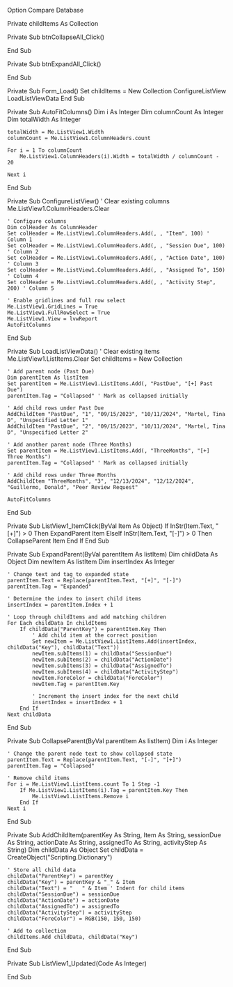 Option Compare Database

Private childItems As Collection

Private Sub btnCollapseAll_Click()

End Sub

Private Sub btnExpandAll_Click()

End Sub

Private Sub Form_Load()
    Set childItems = New Collection
    ConfigureListView
    LoadListViewData
End Sub

Private Sub AutoFitColumns()
    Dim i As Integer
    Dim columnCount As Integer
    Dim totalWidth As Integer
    
    totalWidth = Me.ListView1.Width
    columnCount = Me.ListView1.ColumnHeaders.count
    
    For i = 1 To columnCount
        Me.ListView1.ColumnHeaders(i).Width = totalWidth / columnCount - 20

    Next i
End Sub

Private Sub ConfigureListView()
    ' Clear existing columns
    Me.ListView1.ColumnHeaders.Clear

    ' Configure columns
    Dim colHeader As ColumnHeader
    Set colHeader = Me.ListView1.ColumnHeaders.Add(, , "Item", 100) ' Column 1
    Set colHeader = Me.ListView1.ColumnHeaders.Add(, , "Session Due", 100) ' Column 2
    Set colHeader = Me.ListView1.ColumnHeaders.Add(, , "Action Date", 100) ' Column 3
    Set colHeader = Me.ListView1.ColumnHeaders.Add(, , "Assigned To", 150) ' Column 4
    Set colHeader = Me.ListView1.ColumnHeaders.Add(, , "Activity Step", 200) ' Column 5

    ' Enable gridlines and full row select
    Me.ListView1.GridLines = True
    Me.ListView1.FullRowSelect = True
    Me.ListView1.View = lvwReport
    AutoFitColumns
End Sub

Private Sub LoadListViewData()
    ' Clear existing items
    Me.ListView1.ListItems.Clear
    Set childItems = New Collection

    ' Add parent node (Past Due)
    Dim parentItem As listItem
    Set parentItem = Me.ListView1.ListItems.Add(, "PastDue", "[+] Past Due")
    parentItem.Tag = "Collapsed" ' Mark as collapsed initially

    ' Add child rows under Past Due
    AddChildItem "PastDue", "1", "09/15/2023", "10/11/2024", "Martel, Tina D", "Unspecified Letter 1"
    AddChildItem "PastDue", "2", "09/15/2023", "10/11/2024", "Martel, Tina D", "Unspecified Letter 2"

    ' Add another parent node (Three Months)
    Set parentItem = Me.ListView1.ListItems.Add(, "ThreeMonths", "[+] Three Months")
    parentItem.Tag = "Collapsed" ' Mark as collapsed initially

    ' Add child rows under Three Months
    AddChildItem "ThreeMonths", "3", "12/13/2024", "12/12/2024", "Guillermo, Donald", "Peer Review Request"
    
    AutoFitColumns
End Sub

Private Sub ListView1_ItemClick(ByVal Item As Object)
    If InStr(Item.Text, "[+]") > 0 Then
        ExpandParent Item
    ElseIf InStr(Item.Text, "[-]") > 0 Then
        CollapseParent Item
    End If
End Sub

Private Sub ExpandParent(ByVal parentItem As listItem)
    Dim childData As Object
    Dim newItem As listItem
    Dim insertIndex As Integer

    ' Change text and tag to expanded state
    parentItem.Text = Replace(parentItem.Text, "[+]", "[-]")
    parentItem.Tag = "Expanded"

    ' Determine the index to insert child items
    insertIndex = parentItem.Index + 1

    ' Loop through childItems and add matching children
    For Each childData In childItems
        If childData("ParentKey") = parentItem.Key Then
            ' Add child item at the correct position
            Set newItem = Me.ListView1.ListItems.Add(insertIndex, childData("Key"), childData("Text"))
            newItem.subItems(1) = childData("SessionDue")
            newItem.subItems(2) = childData("ActionDate")
            newItem.subItems(3) = childData("AssignedTo")
            newItem.subItems(4) = childData("ActivityStep")
            newItem.ForeColor = childData("ForeColor")
            newItem.Tag = parentItem.Key

            ' Increment the insert index for the next child
            insertIndex = insertIndex + 1
        End If
    Next childData
End Sub

Private Sub CollapseParent(ByVal parentItem As listItem)
    Dim i As Integer

    ' Change the parent node text to show collapsed state
    parentItem.Text = Replace(parentItem.Text, "[-]", "[+]")
    parentItem.Tag = "Collapsed"

    ' Remove child items
    For i = Me.ListView1.ListItems.count To 1 Step -1
        If Me.ListView1.ListItems(i).Tag = parentItem.Key Then
            Me.ListView1.ListItems.Remove i
        End If
    Next i
End Sub

Private Sub AddChildItem(parentKey As String, Item As String, sessionDue As String, actionDate As String, assignedTo As String, activityStep As String)
    Dim childData As Object
    Set childData = CreateObject("Scripting.Dictionary")
    
    ' Store all child data
    childData("ParentKey") = parentKey
    childData("Key") = parentKey & "_" & Item
    childData("Text") = "   " & Item ' Indent for child items
    childData("SessionDue") = sessionDue
    childData("ActionDate") = actionDate
    childData("AssignedTo") = assignedTo
    childData("ActivityStep") = activityStep
    childData("ForeColor") = RGB(150, 150, 150)

    ' Add to collection
    childItems.Add childData, childData("Key")
End Sub

Private Sub ListView1_Updated(Code As Integer)

End Sub
